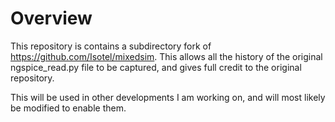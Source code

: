 # Overview

This repository is contains a subdirectory fork of https://github.com/Isotel/mixedsim.  This allows all the history of the original ngspice_read.py file to be captured, and gives full credit to the original repository.

This will be used in other developments I am working on, and will most likely be modified to enable them.

